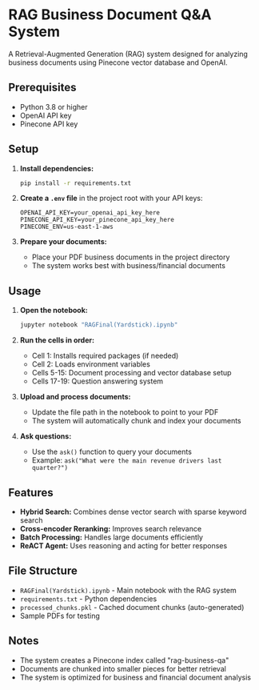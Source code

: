 # RAG Business Document Q&A System

A Retrieval-Augmented Generation (RAG) system designed for analyzing business documents using Pinecone vector database and OpenAI.

## Prerequisites

- Python 3.8 or higher
- OpenAI API key
- Pinecone API key

## Setup

1. **Install dependencies:**
   ```bash
   pip install -r requirements.txt
   ```

2. **Create a `.env` file** in the project root with your API keys:
   ```
   OPENAI_API_KEY=your_openai_api_key_here
   PINECONE_API_KEY=your_pinecone_api_key_here
   PINECONE_ENV=us-east-1-aws
   ```

3. **Prepare your documents:**
   - Place your PDF business documents in the project directory
   - The system works best with business/financial documents

## Usage

1. **Open the notebook:**
   ```bash
   jupyter notebook "RAGFinal(Yardstick).ipynb"
   ```

2. **Run the cells in order:**
   - Cell 1: Installs required packages (if needed)
   - Cell 2: Loads environment variables
   - Cells 5-15: Document processing and vector database setup
   - Cells 17-19: Question answering system

3. **Upload and process documents:**
   - Update the file path in the notebook to point to your PDF
   - The system will automatically chunk and index your documents

4. **Ask questions:**
   - Use the `ask()` function to query your documents
   - Example: `ask("What were the main revenue drivers last quarter?")`

## Features

- **Hybrid Search:** Combines dense vector search with sparse keyword search
- **Cross-encoder Reranking:** Improves search relevance
- **Batch Processing:** Handles large documents efficiently
- **ReACT Agent:** Uses reasoning and acting for better responses

## File Structure

- `RAGFinal(Yardstick).ipynb` - Main notebook with the RAG system
- `requirements.txt` - Python dependencies
- `processed_chunks.pkl` - Cached document chunks (auto-generated)
- Sample PDFs for testing

## Notes

- The system creates a Pinecone index called "rag-business-qa"
- Documents are chunked into smaller pieces for better retrieval
- The system is optimized for business and financial document analysis

